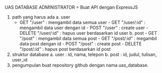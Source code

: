 UAS DATABASE ADMINISTRATOR = Buat API dengan ExpressJS

1. path yang harus ada
   a. user
   - GET "/user" : mengambil data semua user - GET "/user/:id" : mengambil data user dengan id - POST "/user" : create user - DELETE "/user/:id" : hapus user berdasarkan id user
     b. post - GET "/post" : mengambil data semua post - GET "/post/:id" : megambil data post dengan id - POST "/post" : create post - DELETE "/post/:id" : hapus post berdasarkan id post
2. struktur database
   a. user : id, nama, telepon
   b. post : id, judul, tulisan, user_id
3. pengumpulan
   buat repository github dengan nama uas_database.
